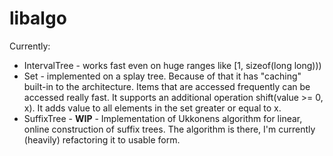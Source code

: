# libalgo

Currently:
  - IntervalTree - works fast even on huge ranges like [1, sizeof(long long)))
  - Set - implemented on a splay tree. Because of that it has "caching" built-in to the architecture. Items that are accessed frequently can be accessed really fast. It supports an additional operation shift(value >= 0, x). It adds value to all elements in the set greater or equal to x.
  - SuffixTree - **WIP** - Implementation of Ukkonens algorithm for linear, online construction of suffix trees. The algorithm is there, I'm currently (heavily) refactoring it to usable form.


